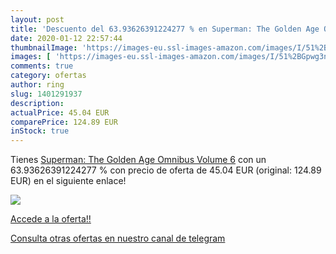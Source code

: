 ```yaml
---
layout: post
title: 'Descuento del 63.93626391224277 % en Superman: The Golden Age Omnibus Volume '
date: 2020-01-12 22:57:44
thumbnailImage: 'https://images-eu.ssl-images-amazon.com/images/I/51%2BGpwg3nFL._SL200_.jpg'
images: [ 'https://images-eu.ssl-images-amazon.com/images/I/51%2BGpwg3nFL._SL200_.jpg' ]
comments: true
category: ofertas
author: ring
slug: 1401291937
description:
actualPrice: 45.04 EUR
comparePrice: 124.89 EUR
inStock: true
---
```


Tienes [Superman: The Golden Age Omnibus Volume 6](https://www.amazon.com/dp/1401291937/?tag=redken08-20) con un 63.93626391224277 % con precio de oferta de 45.04 EUR (original: 124.89 EUR) en el siguiente enlace!

[![](https://images-eu.ssl-images-amazon.com/images/I/51%2BGpwg3nFL._SL200_.jpg)](https://www.amazon.com/dp/1401291937/?tag=redken08-20)

[Accede a la oferta!!](https://www.amazon.com/dp/1401291937/?tag=redken08-20)

[Consulta otras ofertas en nuestro canal de telegram](https://t.me/s/ofertas25)
